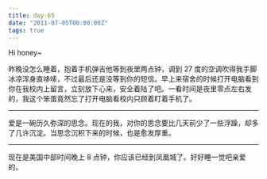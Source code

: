 ```yaml
---
title: day-65
date: "2011-07-05T00:00:00Z"
tags: true
---
```


Hi honey~

昨晚没怎么睡着，抱着手机弹吉他等到夜里两点钟，调到 27 度的空调吹得我手脚冰凉浑身直哆嗦，不过最后还是没等到你的短信。早上来宿舍的时候打开电脑看到你在我校内上留言，立刻放下心来，安全着陆了吧。一看时间是夜里零点左右发的，我这个笨蛋竟然忘了打开电脑看校内只顾着盯着手机了。

---

爱是一碗历久弥深的思念。现在的我，对你的思念要比几天前少了一些浮躁，却多了几许沉淀。当思念沉积下来的时候，也是愈发厚重。

---

现在是美国中部时间晚上 8 点钟，你应该已经到凤凰城了。好好睡一觉吧亲爱的。
